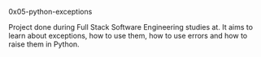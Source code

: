 0x05-python-exceptions

Project done during Full Stack Software Engineering studies at.  It aims to learn about exceptions, how to use them, how to use errors and how to raise them in Python.
